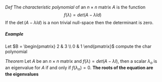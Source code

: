 *Def* 
The *characteristic polynomial* of an $n\times n$ matrix $A$ is the function $$f(\lambda)=det(A-\lambda Id)$$
If the $\operatorname{det}(A-\lambda Id)$ is a non trivial null-space then the determinant is zero.

##### Example
Let $B = \begin{pmatrix} 2 & 3 \\ 0  & 1 \end{pmatrix}$  compute the char polynomial



*Theorem*
Let $A$ be an $n\times n$ matrix and $f(\lambda)=det(A-\lambda I)$, then a scalar $\lambda_{o}$ is an eigenvalue for $A$ if and only if $f(\lambda_{n})=0$. **The roots of the equation are the eigenvalues**